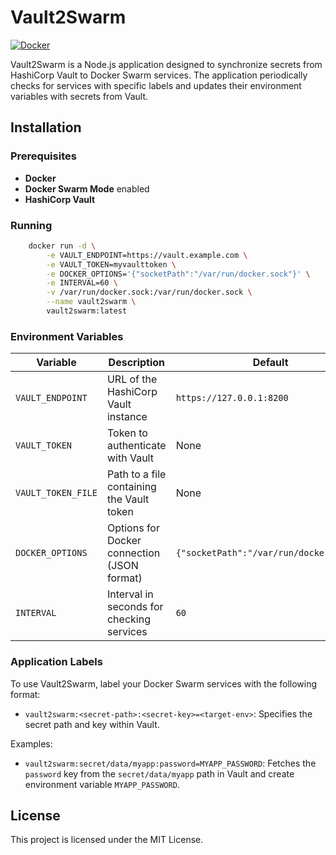 # Vault2Swarm
[![Docker](https://img.shields.io/docker/pulls/theevolk/vault2swarm)](https://hub.docker.com/r/theevolk/vault2swarm)

Vault2Swarm is a Node.js application designed to synchronize secrets from HashiCorp Vault to Docker Swarm services. The application periodically checks for services with specific labels and updates their environment variables with secrets from Vault.

## Installation

### Prerequisites
- **Docker**
- **Docker Swarm Mode** enabled
- **HashiCorp Vault**

### Running
```bash
    docker run -d \
        -e VAULT_ENDPOINT=https://vault.example.com \
        -e VAULT_TOKEN=myvaulttoken \
        -e DOCKER_OPTIONS='{"socketPath":"/var/run/docker.sock"}' \
        -e INTERVAL=60 \
        -v /var/run/docker.sock:/var/run/docker.sock \
        --name vault2swarm \
        vault2swarm:latest
```

### Environment Variables

| Variable           | Description                                      | Default                        |
|--------------------|--------------------------------------------------|--------------------------------|
| `VAULT_ENDPOINT`   | URL of the HashiCorp Vault instance              | `https://127.0.0.1:8200`       |
| `VAULT_TOKEN`      | Token to authenticate with Vault                 | None                           |
| `VAULT_TOKEN_FILE` | Path to a file containing the Vault token        | None                           |
| `DOCKER_OPTIONS`   | Options for Docker connection (JSON format)      | `{"socketPath":"/var/run/docker.sock"}` |
| `INTERVAL`         | Interval in seconds for checking services        | `60`                           |

### Application Labels

To use Vault2Swarm, label your Docker Swarm services with the following format:

- `vault2swarm:<secret-path>:<secret-key>=<target-env>`: Specifies the secret path and key within Vault.
  
Examples:

- `vault2swarm:secret/data/myapp:password=MYAPP_PASSWORD`: Fetches the `password` key from the `secret/data/myapp` path in Vault and create environment variable `MYAPP_PASSWORD`.

## License

This project is licensed under the MIT License.
